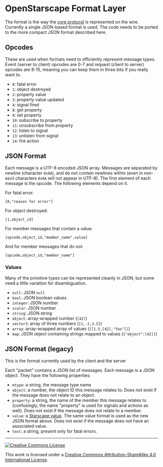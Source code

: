 # OpenStarscape Format Layer
The format is the way the [core protocol](core.md) is represented on the wire. Currently a single JSON-based format is used. The code needs to be ported to the more compact JSON format described here.

## Opcodes
These are used when formats need to efficiently represent message types. Event (server to client) opcodes are 0-7 and request (client to server) opcodes are 8-15, meaning you can keep them in three bits if you really want to.

- `0`: fatal error
- `1`: object destroyed
- `2`: property value
- `3`: property value updated
- `4`: signal fired
- `8`: get property
- `9`: set property
- `10`: subscribe to property
- `11`: unsubscribe from property
- `12`: listen to signal
- `13`: unlisten from signal
- `14`: fire action

## JSON Format
Each message is a UTF-8 encoded JSON array. Messages are separated by newline (character `0x0A`), and do not contain newlines within (even in non-ascii characters `0x0A` will not appear in UTF-8). The first element of each message is the opcode. The following elements depend on it.

For fatal error:
```
[0,"reason for error"]
```

For object destroyed:
```
[1,object_id]
```

For member messages that contain a value:
```
[opcode,object_id,"member_name",value]
```

And for member messages that do not:
```
[opcode,object_id,"member_name"]
```

### Values
Many of the primitive types can be represented cleanly in JSON, but some need a little variation for disambiguation.
- `null`: JSON `null`
- `bool`: JSON boolean values
- `integer`: JSON number
- `scalar`: JSON number
- `string`: JSON string
- `object`: array-wrapped number (`[42]`)
- `vector3`: array of three numbers (`[1,-2,3.5]`)
- `array`: array-wrapped array of values (`[[1.5,[42],"foo"]]`)
- `map`: JSON object containing strings mapped to values (`{"object":[42]}`)

## JSON Format (legacy)
This is the format currently used by the client and the server

Each "packet" contains a JSON list of messages. Each message is a JSON object. They have the following properties:
- `mtype`: a string, the message type name
- `object`: a number, the object ID this message relates to. Does not exist if the message does not relate to an object.
- `property`: a string, the name of the member this message relates to (confusingly, the name "property" is used for signals and actions as well). Does not exist if the message does not relate to a member.
- `value`: a [Starscape value](#values). The same value format is used as the new JSON format above. Does not exist if the message does not have an associated value.
- `text`: a string, present only for fatal errors.

---

<a rel="license" href="http://creativecommons.org/licenses/by-sa/4.0/"><img alt="Creative Commons License" style="border-width:0" src="https://i.creativecommons.org/l/by-sa/4.0/88x31.png" /></a>

This work is licensed under a [Creative Commons Attribution-ShareAlike 4.0 International License](http://creativecommons.org/licenses/by-sa/4.0/).
